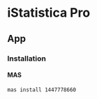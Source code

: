 # iStatistica Pro

## App

### Installation

#### MAS

```sh
mas install 1447778660
```

<!--
https://www.imagetasks.com/istatistica/download-plugin/
-->
